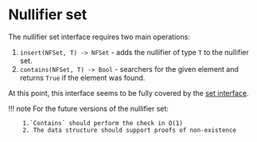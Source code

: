 # Nullifier set

The nullifier set interface requires two main operations:

1. `insert(NFSet, T) -> NFSet` - adds the nullifier of type `T` to the nullifier set.
2. `contains(NFSet, T) -> Bool` - searchers for the given element and returns `True` if the element was found.

At this point, this interface seems to be fully covered by the [set interface](./set.md).

<!--ᚦ«make wikilink preferably»-->

!!! note
    For the future versions of the nullifier set:

        1.`Contains` should perform the check in O(1)
        2. The data structure should support proofs of non-existence

<!--ᚦ«great info, do we have links?»-->
